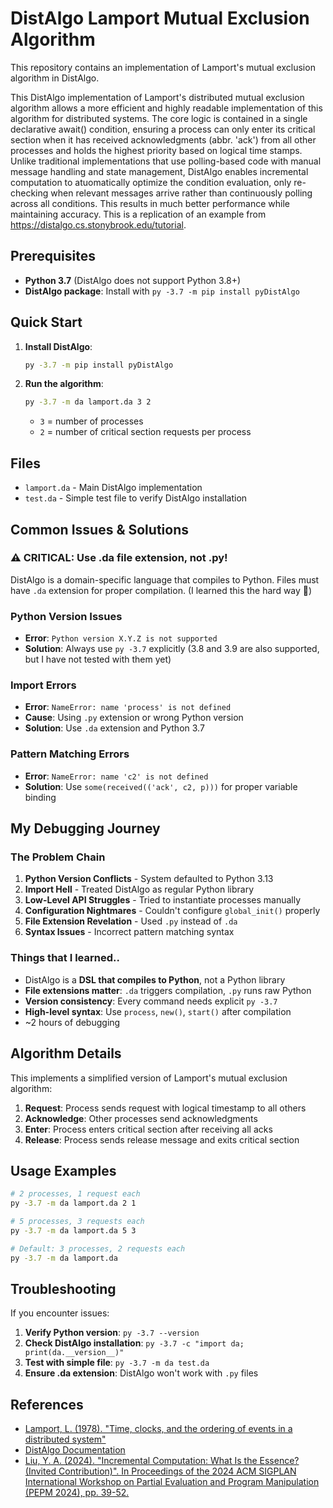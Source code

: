 # DistAlgo Lamport Mutual Exclusion Algorithm

This repository contains an implementation of Lamport's mutual exclusion algorithm in DistAlgo.

This DistAlgo implementation of Lamport's distributed mutual exclusion algorithm allows a more efficient and highly readable implementation of this algorithm for distributed systems. The core logic is contained in a single declarative await() condition, ensuring a process can only enter its critical section when it has received acknowledgments (abbr. 'ack') from all other processes and holds the highest priority based on logical time stamps. Unlike traditional implementations that use polling-based code with manual message handling and state management, DistAlgo enables incremental computation to atuomatically optimize the condition evaluation, only re-checking when relevant messages arrive rather than continuously polling across all conditions. This results in much better performance while maintaining accuracy. This is a replication of an example from https://distalgo.cs.stonybrook.edu/tutorial.

## Prerequisites

- **Python 3.7** (DistAlgo does not support Python 3.8+)
- **DistAlgo package**: Install with `py -3.7 -m pip install pyDistAlgo`

## Quick Start

1. **Install DistAlgo**:

   ```bash
   py -3.7 -m pip install pyDistAlgo
   ```

2. **Run the algorithm**:
   ```bash
   py -3.7 -m da lamport.da 3 2
   ```
   - `3` = number of processes
   - `2` = number of critical section requests per process

## Files

- `lamport.da` - Main DistAlgo implementation
- `test.da` - Simple test file to verify DistAlgo installation

## Common Issues & Solutions

### ⚠️ **CRITICAL: Use .da file extension, not .py!**

DistAlgo is a domain-specific language that compiles to Python. Files must have `.da` extension for proper compilation. (I learned this the hard way 🤣)

### Python Version Issues

- **Error**: `Python version X.Y.Z is not supported`
- **Solution**: Always use `py -3.7` explicitly (3.8 and 3.9 are also supported, but I have not tested with them yet)

### Import Errors

- **Error**: `NameError: name 'process' is not defined`
- **Cause**: Using `.py` extension or wrong Python version
- **Solution**: Use `.da` extension and Python 3.7

### Pattern Matching Errors

- **Error**: `NameError: name 'c2' is not defined`
- **Solution**: Use `some(received(('ack', c2, p)))` for proper variable binding

## My Debugging Journey

### The Problem Chain

1. **Python Version Conflicts** - System defaulted to Python 3.13
2. **Import Hell** - Treated DistAlgo as regular Python library
3. **Low-Level API Struggles** - Tried to instantiate processes manually
4. **Configuration Nightmares** - Couldn't configure `global_init()` properly
5. **File Extension Revelation** - Used `.py` instead of `.da`
6. **Syntax Issues** - Incorrect pattern matching syntax

### Things that I learned..

- DistAlgo is a **DSL that compiles to Python**, not a Python library
- **File extensions matter**: `.da` triggers compilation, `.py` runs raw Python
- **Version consistency**: Every command needs explicit `py -3.7`
- **High-level syntax**: Use `process`, `new()`, `start()` after compilation
- ~2 hours of debugging

## Algorithm Details

This implements a simplified version of Lamport's mutual exclusion algorithm:

1. **Request**: Process sends request with logical timestamp to all others
2. **Acknowledge**: Other processes send acknowledgments
3. **Enter**: Process enters critical section after receiving all acks
4. **Release**: Process sends release message and exits critical section

## Usage Examples

```bash
# 2 processes, 1 request each
py -3.7 -m da lamport.da 2 1

# 5 processes, 3 requests each
py -3.7 -m da lamport.da 5 3

# Default: 3 processes, 2 requests each
py -3.7 -m da lamport.da
```

## Troubleshooting

If you encounter issues:

1. **Verify Python version**: `py -3.7 --version`
2. **Check DistAlgo installation**: `py -3.7 -c "import da; print(da.__version__)"`
3. **Test with simple file**: `py -3.7 -m da test.da`
4. **Ensure .da extension**: DistAlgo won't work with `.py` files

## References

- [Lamport, L. (1978). "Time, clocks, and the ordering of events in a distributed system"](https://lamport.azurewebsites.net/pubs/time-clocks.pdf)
- [DistAlgo Documentation](https://github.com/DistAlgo/distalgo)
- [Liu, Y. A. (2024). "Incremental Computation: What Is the Essence? (Invited Contribution)". In Proceedings of the 2024 ACM SIGPLAN International Workshop on Partial Evaluation and Program Manipulation (PEPM 2024), pp. 39-52.](https://dl.acm.org/doi/10.1145/3635800.3637447)
